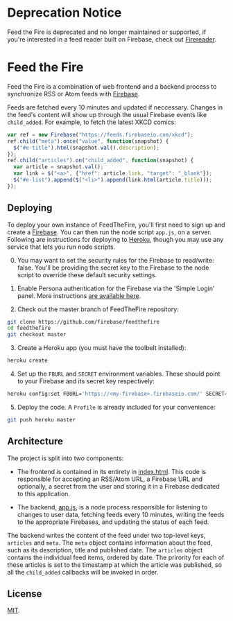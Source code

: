 Deprecation Notice
===========================
Feed the Fire is deprecated and no longer maintained or supported, if you're interested in a feed reader built on Firebase, check out [Firereader](https://github.com/firebase/firereader).


Feed the Fire
=============
Feed the Fire is a combination of web frontend and a backend process to
synchronize RSS or Atom feeds with [Firebase](https://www.firebase.com/).

Feeds are fetched every 10 minutes and updated if neccessary. Changes in the
feed's content will show up through the usual Firebase events like
`child_added`. For example, to fetch the latest XKCD comics:

```js
var ref = new Firebase("https://feeds.firebaseio.com/xkcd");
ref.child("meta").once("value", function(snapshot) {
  $("#e-title").html(snapshot.val().description);
});
ref.child("articles").on("child_added", function(snapshot) {
  var article = snapshot.val();
  var link = $("<a>", {"href": article.link, "target": "_blank"});
  $("#e-list").append($("<li>").append(link.html(article.title)));
});
```

Deploying
---------
To deploy your own instance of FeedTheFire, you'll first need to sign up
and create a [Firebase](https://www.firebase.com/). You can then run the node
script `app.js`, on a server. Following are instructions for deploying to
[Heroku](), though you may use any service that lets you run node scripts.

0. You may want to set the security rules for the Firebase to read/write: false.
You'll be providing the secret key to the Firebase to the node script to
override these default security settings.

1. Enable Persona authentication for the Firebase via the 'Simple Login' panel.
More instructions [are available here](https://www.firebase.com/docs/security/simple-login-persona.html).

2. Check out the master branch of FeedTheFire repository:

  ```bash
  git clone https://github.com/firebase/feedthefire
  cd feedthefire
  git checkout master
  ```

3. Create a Heroku app (you must have the toolbelt installed):

  ```bash
  heroku create
  ```

4. Set up the `FBURL` and `SECRET` environment variables. These should point
to your Firebase and its secret key respectively:

  ```bash
  heroku config:set FBURL='https://<my-firebase>.firebaseio.com/' SECRET='my-secret-key'
  ```

5. Deploy the code. A `Profile` is already included for your convenience:

  ```bash
  git push heroku master
  ```

Architecture
------------
The project is split into two components:

* The frontend is contained in its entirety in [index.html](https://github.com/firebase/feedthefire/blob/gh-pages/index.html).
This code is responsible for accepting an RSS/Atom URL, a Firebase URL and optionally,
a secret from the user and storing it in a Firebase dedicated to this application.

* The backend, [app.js](https://github.com/firebase/feedthefire/blob/gh-pages/app.js), is a
node process responsible for listening to changes to user data, fetching feeds every
10 minutes, writing the feeds to the appropriate Firebases, and updating the
status of each feed.

The backend writes the content of the feed under two top-level keys, `articles`
and `meta`. The `meta` object contains information about the feed, such as
its description, title and published date. The `articles` object contains
the individual feed items, ordered by date. The prirority for each of these
articles is set to the timestamp at which the article was published, so all
the `child_added` callbacks will be invoked in order.

License
-------
[MIT](http://firebase.mit-license.org).
